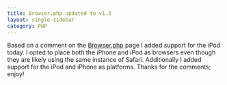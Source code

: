 ```yaml
---
title: Browser.php updated to v1.3
layout: single-sidebar
category: PHP
---
```


Based on a comment on the <a href="http://chrisschuld.com/projects/browser-php-detecting-a-users-browser-from-php/">Browser.php</a> page I added support for the iPod today.  I opted to place both the iPhone and iPod as browsers even though they are likely using the same instance of Safari.  Additionally I added support for the iPod and iPhone as platforms.  Thanks for the comments; enjoy!